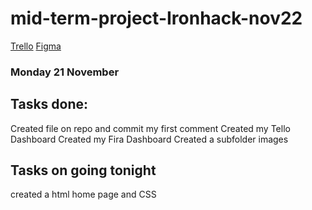 # mid-term-project-Ironhack-nov22

[Trello]('https://trello.com/b/PV0OVzZT/mod%C3%A8le-kanban')
[Figma]('https://www.figma.com/files/recent?fuid=1173362358865864982')

### Monday 21 November

## Tasks done:
Created file on repo and commit my first comment
Created my Tello Dashboard
Created my Fira Dashboard
Created a subfolder images


## Tasks on going tonight

created a html home page and CSS 
